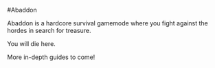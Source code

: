 ---
---
#Abaddon

Abaddon is a hardcore survival gamemode where you fight against the hordes in search for treasure.

You will die here.

More in-depth guides to come!
